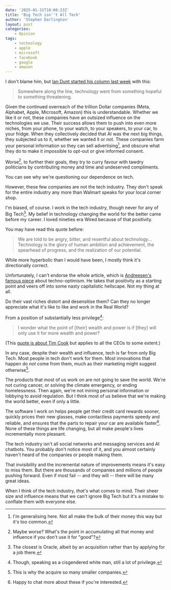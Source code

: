 ```yaml
---
date: '2025-01-31T10:08:23Z'
title: 'Big Tech isn''t All Tech'
author: 'Stephen Darlington'
layout: post
categories:
    - Opinion
tags:
    - technology
    - apple
    - microsoft
    - facebook
    - google
    - amazon
---
```


I don't blame him, but [Ian Dunt started his column last week](https://iandunt.substack.com/p/how-to-resist-the-tech-overlords) with this:

> Somewhere along the line, technology went from something hopeful to something threatening.

Given the continued overreach of the trillion Dollar companies (Meta, Alphabet, Apple, Microsoft, Amazon) this is understandable. Whether we like it or not, these companies have an outsized influence on the technologies we use. Their success allows them to push into even more niches, from your phone, to your watch, to your speakers, to your car, to your fridge. When they collectively decided that AI was the next big things, they subjected us to it, whether we wanted it or not. These companies farm your personal information so they can sell advertising[^1], and obscure what they do to make it impossible to opt-out or give informed consent.

Worse[^2], to further their goals, they try to curry favour with tawdry politicians by contributing money and time and undeserved compliments.

You can see why we're questioning our dependence on tech.

However, these few companies are not the tech industry. They don't speak for the entire industry any more than Walmart speaks for your local corner shop.

I'm biased, of course. I work in the tech industry, though never for any of Big Tech[^3]. My belief in technology changing the world for the better came before my career. I loved nineties era Wired because of that positivity.

You may have read this quote before:

> We are told to be angry, bitter, and resentful about technology... Technology is the glory of human ambition and achievement, the spearhead of progress, and the realization of our potential.

While more hyperbolic than I would have been, I mostly think it's directionally correct. 

Unfortunately, I can't endorse the whole article, which is [Andreesen's famous piece](https://a16z.com/the-techno-optimist-manifesto/) about techno-optimism. He takes that positivity as a starting point and veers off into some nasty capitalistic hellscape. Not my thing at all. 

Do their vast riches distort and desensitise them? Can they no longer appreciate what it's like to like and work in the Real World?

From a position of substantially less privilege[^3a]:

> I wonder what the point of [their] wealth and power is if [they] will only use it for more wealth and power?

(This [quote is about Tim Cook](https://joe-steel.com/2025-01-25-Tim-Cook-Is-Failing-Us.html) but applies to all the CEOs to some extent.)

In any case, despite their wealth and influence, tech is far from only Big Tech. Most people in tech don't work for them. Most innovations that happen do _not_ come from them, much as their marketing might suggest otherwise[^4].

The products that most of us work on are not going to save the world. We're not curing cancer, or solving the climate emergency, or ending homelessness. Then again, we're not mining personal information or lobbying to avoid regulation. But I think most of us believe that we're making the world better, even if only a little.

The software I work on helps people get their credit card rewards sooner, quickly prices their new glasses, make contactless payments speedy and reliable, and ensures that the parts to repair your car are available faster[^5]. None of these things are life changing, but all make people's lives incrementally more pleasant.

The tech industry isn't all social networks and messaging services and AI chatbots. You probably don't notice most of it, and you almost certainly haven't heard of the companies or people making them.

That invisibility and the incremental nature of improvements means it's easy to miss them. But there are thousands of companies and millions of people pushing forward. Even if most fail -- and they will -- there will be many great ideas.

When I think of the tech industry, _that's_ what comes to mind. Their sheer size and influence means that we can't ignore Big Tech but it's a mistake to conflate them with everyone else.

[^1]: I'm generalising here. Not all make the bulk of their money this way but it's too common.

[^2]: Maybe worse? What's the point in accumulating all that money and influence if you don't use it for "good"?

[^3]: The closest is Oracle, albeit by an acquisition rather than by applying for a job there.

[^3a]: Though, speaking as a cisgendered white man, still a lot of privilege.

[^4]: This is why the acquire so many smaller companies.

[^5]: Happy to chat more about these if you're interested.